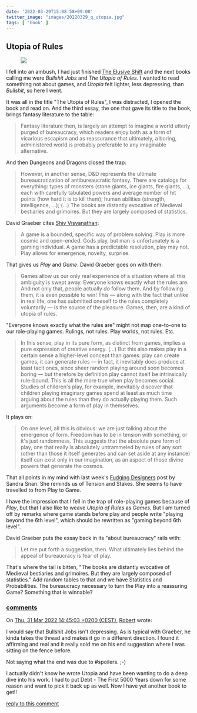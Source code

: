 ```yaml
---
date: '2022-03-29T15:08:58+09:00'
twitter_image: "images/20220329_q_utopia.jpg"
tags: [ 'book' ]
---
```


## Utopia of Rules

<figure class="right">
<img src="images/20220329_utopia.jpg" loading="lazy" />
<figcaption>
</figcaption>
</figure>

I fell into an ambush, I had just finished [The Elusive Shift](20220215.html?f=Utopia_of_Rules&t=Korns_1966) and the next books calling me were _Bullshit Jobs_ and _The Utopia of Rules_. I wanted to read something not about games, and _Utopia_ felt lighter, less depressing, than _Bullshit_, so here I went.

It was all in the title "The Utopia of Rules", I was distracted, I opened the book and read on. And the third essay, the one that gave its title to the book, brings fantasy literature to the table:

> Fantasy literature then, is largely an attempt to imagine a world utterly purged of bureaucracy, which readers enjoy both as a form of vicarious escapism and as reassurance that ultimately, a boring, administered world is probably preferable to any imaginable alternative.

And then Dungeons and Dragons closed the trap:

> However, in another sense, D&D represents the ultimate bureaucratization of antibureaucratic fantasy. There are catalogs for everything: types of monsters (stone giants, ice giants, fire giants, ...), each with carefully tabulated powers and average number of hit points (how hard it is to kill them); human abilities (strength, intelligence, ...); (...)
> The books are distantly evocative of Medieval bestiaries and grimoires. But they are largely composed of statistics.

David Graeber cites [Shiv Visvanathan](https://en.wikipedia.org/wiki/Shiv_Visvanathan):

> A game is a bounded, specific way of problem solving. Play is more cosmic and open-ended. Gods play, but man is unfortunately is a gaming individual. A game has a predictable resolution, play may not. Play allows for emergence, novelty, surprise.

That gives us _Play_ and _Game_. David Graeber goes on with them:

> Games allow us our only real experience of a situation where all this ambiguity is swept away. Everyone knows exactly what the rules are. And not only that, people actually _do_ follow them. And by following them, it is even possible to win! This — along with the fact that unlike in real life, one has submitted oneself to the rules completely voluntarily — is the source of the pleasure.
> Games, then, are a kind of utopia of rules.

"Everyone knows exactly what the rules are" might not map one-to-one to our role-playing games. Rulings, not rules. Play worlds, not rules. Etc.

> In this sense, play in its pure form, as distinct from games, implies a pure expression of creative energy. (...) But this also makes play in a certain sense a higher-level concept than games: play can create games, it can generate rules — in fact, it inevitably does produce at least tacit ones, since sheer random playing around soon becomes boring — but therefore by definition play cannot itself be intrinsically rule-bound. This is all the more true when play becomes social.
> Studies of children's play, for example, inevitably discover that children playing imaginary games spend at least as much time arguing about the rules than they do actually playing them. Such arguments become a form of play in themselves.

It plays on:

> On one level, all this is obvious: we are just talking about the emergence of form. Freedom has to be in tension with something, or it's just randomness. This suggests that the absolute pure form of play, one that really is absolutely untrammeled by rules of any sort (other than those it itself generates and can set aside at any instance) itself can exist only in our imagination, as an aspect of those divine powers that generate the cosmos.

That all points in my mind with last week's [Fudging Designers](https://idiomdrottning.org/fudging-designers) post by Sandra Snan. She reminds us of Tension and Stakes. She seems to have travelled to from Play to Game.

I have the impression that I fell in the trap of role-playing games because of _Play_, but that I also like to weave _Utopia of Rules_ as _Games_. But I am turned off by remarks where game stands before play and people write "playing beyond the 6th level", which should be rewritten as "gaming beyond 6th level".

David Graeber puts the essay back in its "about bureaucracy" rails with:

> Let me put forth a suggestion, then.
> What ultimately lies behind the appeal of bureaucracy is fear of play.

That's where the tail is bitten, "The books are distantly evocative of Medieval bestiaries and grimoires. But they are largely composed of statistics." Add random tables to that and we have Statistics and Probabilities. The bureaucracy necessary to turn the Play into a reassuring Game? Something that is winnable?


<h3 class="comments" id="comments-20220329"><a title="jmettraux+weaver20220329@gmail.com?subject=comment__Utopia_of_Rules" href="jmettraux+weaver20220329@gmail.com?subject=comment__Utopia_of_Rules">comments</a></h3>

<div class="comment" id="comment-20220329-6f5dc0d9-c8fd-e093-e8a8-2a2ec8950190"> <!-- follow: all -->

On <a href="#comment-20220329-6f5dc0d9-c8fd-e093-e8a8-2a2ec8950190">Thu, 31 Mar 2022 14:45:03 +0200 (CEST)</a>, <a href="https://freeradical.zone/@PresGas">Robert</a> wrote:
</div>

I would say that Bullshit Jobs isn't depressing. As is typical with Graeber,
he kinda takes the thread and makes it go in a different direction. I found it
affirming and real and it really sold me on his end suggestion where I was
sitting on the fence before.

Not saying what the end was due to #spoilers.  ;-)

I actually didn't know he wrote Utopia and have been wanting to do a deep dive
into his work. I had to put Debt - The First 5000 Years down for some reason
and want to pick it back up as well. Now I have yet another book to get!!

<a class="reply" href="mailto:jmettraux+weaver@gmail.com?subject=in_reply_to_comment-20220329-6f5dc0d9-c8fd-e093-e8a8-2a2ec8950190">reply to this comment</a>

